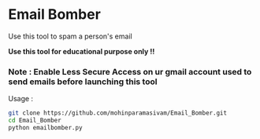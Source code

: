 # Email Bomber

Use this tool to spam a person's email

<b> Use this tool for educational purpose only !! </b>

<h3> Note : Enable Less Secure Access on ur gmail account used to send emails before launching this tool </h3>

Usage : 
```bash
git clone https://github.com/mohinparamasivam/Email_Bomber.git
cd Email_Bomber
python emailbomber.py
```

